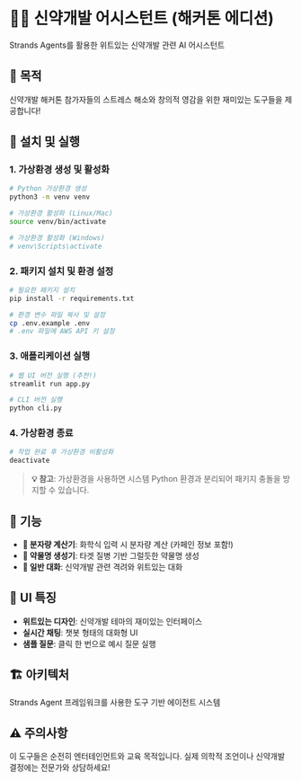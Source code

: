 # 🧬💊 신약개발 어시스턴트 (해커톤 에디션)

Strands Agents를 활용한 위트있는 신약개발 관련 AI 어시스턴트

## 🎯 목적
신약개발 해커톤 참가자들의 스트레스 해소와 창의적 영감을 위한 재미있는 도구들을 제공합니다!

## 🚀 설치 및 실행

### 1. 가상환경 생성 및 활성화
```bash
# Python 가상환경 생성
python3 -m venv venv

# 가상환경 활성화 (Linux/Mac)
source venv/bin/activate

# 가상환경 활성화 (Windows)
# venv\Scripts\activate
```

### 2. 패키지 설치 및 환경 설정
```bash
# 필요한 패키지 설치
pip install -r requirements.txt

# 환경 변수 파일 복사 및 설정
cp .env.example .env
# .env 파일에 AWS API 키 설정
```

### 3. 애플리케이션 실행
```bash
# 웹 UI 버전 실행 (추천!)
streamlit run app.py

# CLI 버전 실행
python cli.py
```

### 4. 가상환경 종료
```bash
# 작업 완료 후 가상환경 비활성화
deactivate
```

> **💡 참고**: 가상환경을 사용하면 시스템 Python 환경과 분리되어 패키지 충돌을 방지할 수 있습니다.

## 🔬 기능

- **🧪 분자량 계산기**: 화학식 입력 시 분자량 계산 (카페인 정보 포함!)
- **💊 약물명 생성기**: 타겟 질병 기반 그럴듯한 약물명 생성
- **💬 일반 대화**: 신약개발 관련 격려와 위트있는 대화

## 🎨 UI 특징

- **위트있는 디자인**: 신약개발 테마의 재미있는 인터페이스
- **실시간 채팅**: 챗봇 형태의 대화형 UI
- **샘플 질문**: 클릭 한 번으로 예시 질문 실행

## 🏗️ 아키텍처

Strands Agent 프레임워크를 사용한 도구 기반 에이전트 시스템

## ⚠️ 주의사항

이 도구들은 순전히 엔터테인먼트와 교육 목적입니다. 
실제 의학적 조언이나 신약개발 결정에는 전문가와 상담하세요!
